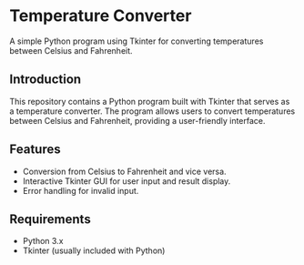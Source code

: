 # Temperature Converter

A simple Python program using Tkinter for converting temperatures between Celsius and Fahrenheit.


## Introduction

This repository contains a Python program built with Tkinter that serves as a temperature converter. The program allows users to convert temperatures between Celsius and Fahrenheit, providing a user-friendly interface.

## Features

- Conversion from Celsius to Fahrenheit and vice versa.
- Interactive Tkinter GUI for user input and result display.
- Error handling for invalid input.

## Requirements

- Python 3.x
- Tkinter (usually included with Python)
